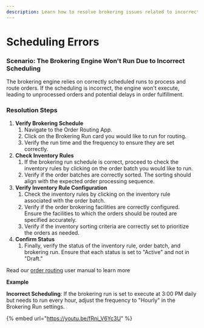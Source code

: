 ```yaml
---
description: Learn how to resolve brokering issues related to incorrect scheduling
---
```


# Scheduling Errors

### Scenario: The Brokering Engine Won't Run Due to Incorrect Scheduling

The brokering engine relies on correctly scheduled runs to process and route orders. If the scheduling is incorrect, the engine won't execute, leading to unprocessed orders and potential delays in order fulfillment.

### Resolution Steps

1. **Verify Brokering Schedule**
   1. Navigate to the Order Routing App.
   2. Click on the Brokering Run card you would like to run for routing.
   3. Verify the run time and the frequency to ensure they are set correctly.
2. **Check Inventory Rules**
   1. If the brokering run schedule is correct, proceed to check the inventory rules by clicking on the order batch you would like to run.
   2. Verify if the order batches are correctly sorted. The sorting should align with the expected order processing sequence.
3. **Verify Inventory Rule Configuration**
   1. Check the inventory rules by clicking on the inventory rule associated with the order batch.
   2. Verify if the order brokering facilities are correctly configured. Ensure the facilities to which the orders should be routed are specified accurately.
   3. Verify if the inventory sorting criteria are correctly set to prioritize the orders as needed.
4. **Confirm Status**
   1. Finally, verify the status of the inventory rule, order batch, and brokering run. Ensure that each status is set to "Active" and not in "Draft."

Read our [order routing](broken-reference) user manual to learn more

**Example**

**Incorrect Scheduling**: If the brokering run is set to execute at 3:00 PM daily but needs to run every hour, adjust the frequency to "Hourly" in the Brokering Run settings.



{% embed url="https://youtu.be/fRni_V6Yc3U" %}
